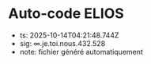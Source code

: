 # Auto-code ELIOS
- ts: 2025-10-14T04:21:48.744Z
- sig: ∞.je.toi.nous.432.528
- note: fichier généré automatiquement